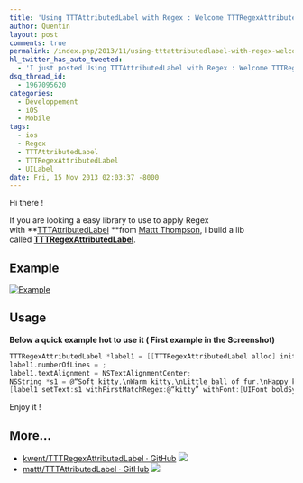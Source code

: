 ```yaml
---
title: 'Using TTTAttributedLabel with Regex : Welcome TTTRegexAttributedLabel'
author: Quentin
layout: post
comments: true
permalink: /index.php/2013/11/using-tttattributedlabel-with-regex-welcome-tttregexattributedlabel/
hl_twitter_has_auto_tweeted:
  - 'I just posted Using TTTAttributedLabel with Regex : Welcome TTTRegexAttributedLabel, read it here: http://blog.quentinrousseau.fr/?p=662'
dsq_thread_id:
  - 1967095620
categories:
  - Développement
  - iOS
  - Mobile
tags:
  - ios
  - Regex
  - TTTAttributedLabel
  - TTTRegexAttributedLabel
  - UILabel
date: Fri, 15 Nov 2013 02:03:37 -8000
---
```

Hi there !

If you are looking a easy library to use to apply Regex with **[TTTAttributedLabel][1] **from [Mattt Thompson][2], i build a lib called [**TTTRegexAttributedLabel**][3].

## Example

[<img class="aligncenter size-full wp-image-663" alt="Example" src="http://blog.quentinrousseau.fr/wp-content/uploads/2013/11/screenshot.jpg" />][4] 

## Usage

**Below a quick example hot to use it ( First example in the Screenshot)**

```objective-c
TTTRegexAttributedLabel *label1 = [[TTTRegexAttributedLabel alloc] initWithFrame:CGRectMake(25, 20, self.view.bounds.size.width - 50, 160)];
label1.numberOfLines = ;
label1.textAlignment = NSTextAlignmentCenter;
NSString *s1 = @“Soft kitty,\nWarm kitty,\nLittle ball of fur.\nHappy kitty,\nSleepy kitty,\nPurr, purr, purr.”;
[label1 setText:s1 withFirstMatchRegex:@“kitty” withFont:[UIFont boldSystemFontOfSize:20] withColor:[UIColor redColor]];
```

Enjoy it !

## More...

*   <a href="https://github.com/kwent/TTTRegexAttributedLabel" title="kwent/TTTRegexAttributedLabel · GitHub" rel="nofollow">kwent/TTTRegexAttributedLabel · GitHub</a> ![][5]
*   <a href="https://github.com/mattt/TTTAttributedLabel?source=c" title="mattt/TTTAttributedLabel · GitHub" rel="nofollow">mattt/TTTAttributedLabel · GitHub</a> ![][5]

 [1]: https://github.com/mattt/TTTAttributedLabel
 [2]: http://github.com/mattt
 [3]: https://github.com/kwent/TTTRegexAttributedLabel
 [4]: http://blog.quentinrousseau.fr/wp-content/uploads/2013/11/screenshot.jpg
 [5]: http://blog.quentinrousseau.fr/wp-content/plugins/netblog/images/external-link-ltr-icon.png
